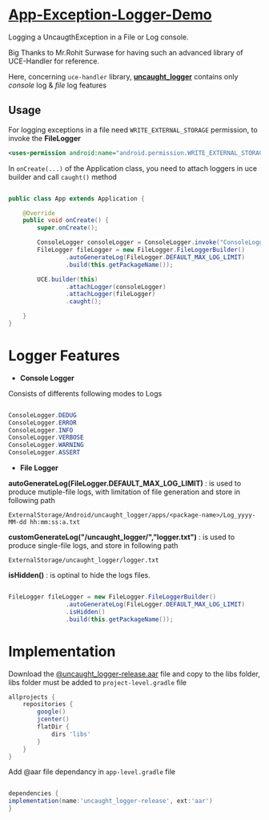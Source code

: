 # [App-Exception-Logger-Demo][0]

Logging a UncaugthException in a File or Log console.

Big Thanks to Mr.Rohit Surwase for having such an advanced library of UCE-Handler for reference.

Here, concerning `uce-handler` library, [<b>uncaught_logger</b>][2] contains only <i>console</i> log & <i>file</i> log features

## Usage

For logging exceptions in a file need `WRITE_EXTERNAL_STORAGE` permission, to invoke the <b>FileLogger</b>

```xml
<uses-permission android:name="android.permission.WRITE_EXTERNAL_STORAGE"/>
```

In `onCreate(...)` of the Application class, you need to attach loggers in uce builder and call `caught()` method

```java

public class App extends Application {

    @Override
    public void onCreate() {
        super.onCreate();

        ConsoleLogger consoleLogger = ConsoleLogger.invoke("ConsoleLogger", ConsoleLogger.DEDUG);
        FileLogger fileLogger = new FileLogger.FileLoggerBuilder()
                .autoGenerateLog(FileLogger.DEFAULT_MAX_LOG_LIMIT)
                .build(this.getPackageName());

        UCE.builder(this)
                .attachLogger(consoleLogger)
                .attachLogger(fileLogger)
                .caught();

    }
}

```

# Logger Features

* <b>Console Logger</b>

Consists of  differents following modes to Logs

```java

ConsoleLogger.DEDUG
ConsoleLogger.ERROR
ConsoleLogger.INFO
ConsoleLogger.VERBOSE
ConsoleLogger.WARNING
ConsoleLogger.ASSERT

```
* <b>File Logger</b>

<b>autoGenerateLog(FileLogger.DEFAULT_MAX_LOG_LIMIT)</b> : is used to produce mutiple-file logs, with limitation of file generation and store in following path

`ExternalStorage/Android/uncaught_logger/apps/<package-name>/Log_yyyy-MM-dd hh:mm:ss:a.txt`

<b>customGenerateLog("/uncaught_logger/","logger.txt")</b> : is used to produce single-file logs, and store in following path

`ExternalStorage/uncaught_logger/logger.txt`

<b>isHidden()</b> : is optinal to hide the logs files.
```java

FileLogger fileLogger = new FileLogger.FileLoggerBuilder()
                .autoGenerateLog(FileLogger.DEFAULT_MAX_LOG_LIMIT)
                .isHidden()
                .build(this.getPackageName());

```

# Implementation
Download the [@uncaught_logger-release.aar][3] file and copy to the libs folder, libs folder must be added to `project-level.gradle` file

```gradle
allprojects {
    repositories {
        google()
        jcenter()
        flatDir {
            dirs 'libs'
        }
    }
}

```
Add @aar file dependancy in `app-level.gradle` file

```gradle

dependencies {
implementation(name:'uncaught_logger-release', ext:'aar')
}

```



 [0]:https://github.com/Parmar-07/App-Exception-Logger-Demo/raw/master/app/demo/uce_demo.apk
 [1]:https://github.com/RohitSurwase/UCE-Handler
 [2]:https://github.com/DineshParmar65412369/App-Exception-Logger-Demo/tree/master/uncaught_logger
 [3]:https://github.com/DineshParmar65412369/App-Exception-Logger-Demo/raw/master/uncaught_logger/aar/uncaught_logger-release.aar


